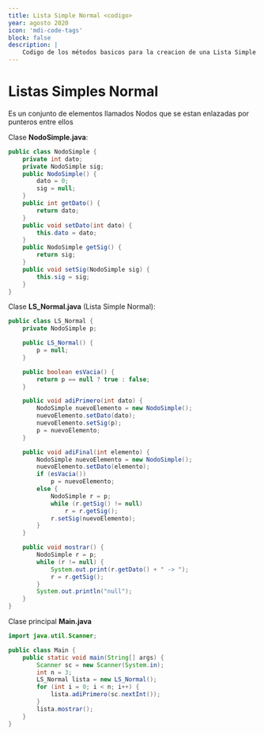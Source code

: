 ```yaml
---
title: Lista Simple Normal <codigo>
year: agosto 2020
icon: 'mdi-code-tags'
block: false
description: |
    Codigo de los métodos basicos para la creacion de una Lista Simple Normal (Java)
---
```


# Listas Simples Normal

Es un conjunto de elementos llamados Nodos que se estan enlazadas por punteros entre ellos

Clase **NodoSimple.java**:
```java
public class NodoSimple {
	private int dato;
	private NodoSimple sig;
	public NodoSimple() {
		dato = 0;
		sig = null;
	}
	public int getDato() {
		return dato;
	}
	public void setDato(int dato) {
		this.dato = dato;
	}
	public NodoSimple getSig() {
		return sig;
	}
	public void setSig(NodoSimple sig) {
		this.sig = sig;
	}
}

```
Clase **LS_Normal.java** (Lista Simple Normal):
```java
public class LS_Normal {
	private NodoSimple p;

	public LS_Normal() {
		p = null;
	}

	public boolean esVacia() {
		return p == null ? true : false;
	}

	public void adiPrimero(int dato) {
		NodoSimple nuevoElemento = new NodoSimple();
		nuevoElemento.setDato(dato);
		nuevoElemento.setSig(p);
		p = nuevoElemento;
	}

	public void adiFinal(int elemento) {
		NodoSimple nuevoElemento = new NodoSimple();
		nuevoElemento.setDato(elemento);
		if (esVacia())
			p = nuevoElemento;
		else {
			NodoSimple r = p;
			while (r.getSig() != null)
				r = r.getSig();
			r.setSig(nuevoElemento);
		}
	}

	public void mostrar() {
		NodoSimple r = p;
		while (r != null) {
			System.out.print(r.getDato() + " -> ");
			r = r.getSig();
		}
		System.out.println("null");
	}
}
```
Clase principal **Main.java**
```java
import java.util.Scanner;

public class Main {
	public static void main(String[] args) {
		Scanner sc = new Scanner(System.in);
		int n = 3;
		LS_Normal lista = new LS_Normal();
		for (int i = 0; i < n; i++) {
			lista.adiPrimero(sc.nextInt());
		}
		lista.mostrar();
	}
}
```